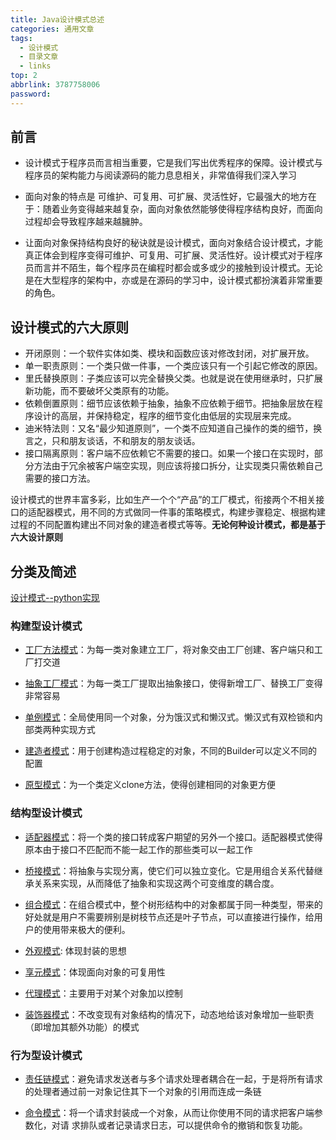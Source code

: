 ```yaml
---
title: Java设计模式总述
categories: 通用文章
tags:
  - 设计模式
  - 目录文章
  - links
top: 2
abbrlink: 3787758006
password:
---
```


## 前言

- 设计模式于程序员而言相当重要，它是我们写出优秀程序的保障。设计模式与程序员的架构能力与阅读源码的能力息息相关，非常值得我们深入学习

<!--more-->

- 面向对象的特点是 可维护、可复用、可扩展、灵活性好，它最强大的地方在于：随着业务变得越来越复杂，面向对象依然能够使得程序结构良好，而面向过程却会导致程序越来越臃肿。

- 让面向对象保持结构良好的秘诀就是设计模式，面向对象结合设计模式，才能真正体会到程序变得可维护、可复用、可扩展、灵活性好。设计模式对于程序员而言并不陌生，每个程序员在编程时都会或多或少的接触到设计模式。无论是在大型程序的架构中，亦或是在源码的学习中，设计模式都扮演着非常重要的角色。


## 设计模式的六大原则

- 开闭原则：一个软件实体如类、模块和函数应该对修改封闭，对扩展开放。
- 单一职责原则：一个类只做一件事，一个类应该只有一个引起它修改的原因。
- 里氏替换原则：子类应该可以完全替换父类。也就是说在使用继承时，只扩展新功能，而不要破坏父类原有的功能。
- 依赖倒置原则：细节应该依赖于抽象，抽象不应依赖于细节。把抽象层放在程序设计的高层，并保持稳定，程序的细节变化由低层的实现层来完成。
- 迪米特法则：又名“最少知道原则”，一个类不应知道自己操作的类的细节，换言之，只和朋友谈话，不和朋友的朋友谈话。
- 接口隔离原则：客户端不应依赖它不需要的接口。如果一个接口在实现时，部分方法由于冗余被客户端空实现，则应该将接口拆分，让实现类只需依赖自己需要的接口方法。


设计模式的世界丰富多彩，比如生产一个个“产品”的工厂模式，衔接两个不相关接口的适配器模式，用不同的方式做同一件事的策略模式，构建步骤稳定、根据构建过程的不同配置构建出不同对象的建造者模式等等。**无论何种设计模式，都是基于六大设计原则**


## 分类及简述

[设计模式--python实现](https://www.jwang.cloud/jwangcloud/2590054529/)

### 构建型设计模式

-  [工厂方法模式](https://www.jwang.cloud/jwangcloud/655849358/)：为每一类对象建立工厂，将对象交由工厂创建、客户端只和工厂打交道

- [抽象工厂模式](https://www.jwang.cloud/jwangcloud/1943064750/)：为每一类工厂提取出抽象接口，使得新增工厂、替换工厂变得非常容易
- [单例模式](https://www.jwang.cloud/jwangcloud/332919010/)：全局使用同一个对象，分为饿汉式和懒汉式。懒汉式有双检锁和内部类两种实现方式
- [建造者模式](https://www.jwang.cloud/jwangcloud/2797841629/)：用于创建构造过程稳定的对象，不同的Builder可以定义不同的配置
- [原型模式](https://www.jwang.cloud/jwangcloud/1933872641/)：为一个类定义clone方法，使得创建相同的对象更方便

### 结构型设计模式

- [适配器模式](https://www.jwang.cloud/jwangcloud/3511050084/)：将一个类的接口转成客户期望的另外一个接口。适配器模式使得原本由于接口不匹配而不能一起工作的那些类可以一起工作

- [桥接模式](https://www.jwang.cloud/jwangcloud/3532680722/)：将抽象与实现分离，使它们可以独立变化。它是用组合关系代替继承关系来实现，从而降低了抽象和实现这两个可变维度的耦合度。
- [组合模式](https://www.jwang.cloud/jwangcloud/2368099213/)：在组合模式中，整个树形结构中的对象都属于同一种类型，带来的好处就是用户不需要辨别是树枝节点还是叶子节点，可以直接进行操作，给用户的使用带来极大的便利。
- [外观模式](https://www.jwang.cloud/jwangcloud/2786812680/): 体现封装的思想
- [享元模式](https://www.jwang.cloud/jwangcloud/3950356185/)：体现面向对象的可复用性
- [代理模式](https://www.jwang.cloud/jwangcloud/1059511123/)：主要用于对某个对象加以控制
- [装饰器模式](https://www.jwang.cloud/jwangcloud/3531296007/)：不改变现有对象结构的情况下，动态地给该对象增加一些职责（即增加其额外功能）的模式

### 行为型设计模式


- [责任链模式](https://www.jwang.cloud/jwangcloud/1556789970/)：避免请求发送者与多个请求处理者耦合在一起，于是将所有请求的处理者通过前一对象记住其下一个对象的引用而连成一条链

- [命令模式](https://www.jwang.cloud/jwangcloud/4030613938/)：将一个请求封装成一个对象，从而让你使用不同的请求把客户端参数化，对请 求排队或者记录请求日志，可以提供命令的撤销和恢复功能。